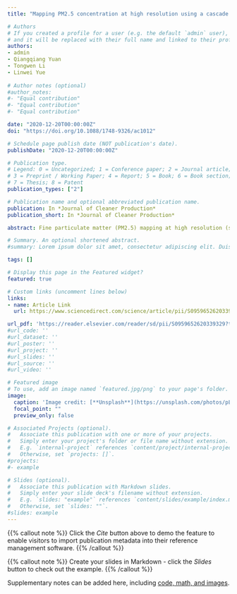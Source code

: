 ```yaml
---
title: "Mapping PM2.5 concentration at high resolution using a cascade random forest based downscaling model: Evaluation and application"

# Authors
# If you created a profile for a user (e.g. the default `admin` user), write the username (folder name) here 
# and it will be replaced with their full name and linked to their profile.
authors:
- admin
- Qiangqiang Yuan
- Tongwen Li
- Linwei Yue
 
# Author notes (optional)
#author_notes:
#- "Equal contribution"
#- "Equal contribution"
#- "Equal contribution"

date: "2020-12-20T00:00:00Z"
doi: "https://doi.org/10.1088/1748-9326/ac1012"

# Schedule page publish date (NOT publication's date).
publishDate: "2020-12-20T00:00:00Z"

# Publication type.
# Legend: 0 = Uncategorized; 1 = Conference paper; 2 = Journal article;
# 3 = Preprint / Working Paper; 4 = Report; 5 = Book; 6 = Book section;
# 7 = Thesis; 8 = Patent
publication_types: ["2"]

# Publication name and optional abbreviated publication name.
publication: In *Journal of Cleaner Production*
publication_short: In *Journal of Cleaner Production*

abstract: Fine particulate matter (PM2.5) mapping at high resolution (sub-kilometers level) can be important for fine-scale pollution research. However, current researches about high-resolution PM2.5 mapping mostly depend on high-resolution aerosol optical depth product and can be difficult to be applied to a large extent. In this paper, we tried to solve the problem of large-scale high-resolution PM2.5 mapping through a machine learning based downscaling approach. We developed the cascade random forest model and utilized the elevation and land cover data as auxiliary variables for downscaling. The results showed that the proposed downscaling method can improve the resolution of the current PM2.5 product by more than 30 times from 0.1° (∼10 km) to 0.003° (∼300m), with the product accuracy well kept. The correlation between ground-based PM2.5 measurements and the original and downscaled products were 0.74 and 0.76, respectively. Using the proposed downscaling method, we completed 3 aspects of work. Firstly, we selected seven typical cities in China to analyze the spatial variations of PM2.5 at 0.003°. Secondly, the PM2.5 annual variations from 2000 to 2015 in Wuhan were analyzed at a fine scale. The impact of the nature reserve and urbanization on PM2.5 pollution was detected. And finally, we applied this method to the Korean Peninsula and North Indian to see whether it has the potential to be applied to a global extent. The proposed downscaling algorithm is an effective method with low requirements for input data and a significant improvement in product resolution, it has a large potential to be applied to the generation of global high-resolution PM2.5 product.

# Summary. An optional shortened abstract.
#summary: Lorem ipsum dolor sit amet, consectetur adipiscing elit. Duis posuere tellus ac convallis placerat. Proin tincidunt magna sed ex sollicitudin condimentum.

tags: []

# Display this page in the Featured widget?
featured: true

# Custom links (uncomment lines below)
links:
- name: Article Link
  url: https://www.sciencedirect.com/science/article/pii/S0959652620339329

url_pdf: 'https://reader.elsevier.com/reader/sd/pii/S0959652620339329?token=69A6D14B0EA3695902F5B7AD33280CCE96C5A0CBF43C7F14C64ABBBABF3109FAF85AB2E4FB00571525A568888BC6078A&originRegion=us-east-1&originCreation=20211214030958'
#url_code: ''
#url_dataset: ''
#url_poster: ''
#url_project: ''
#url_slides: ''
#url_source: ''
#url_video: ''

# Featured image
# To use, add an image named `featured.jpg/png` to your page's folder. 
image:
  caption: 'Image credit: [**Unsplash**](https://unsplash.com/photos/pLCdAaMFLTE)'
  focal_point: ""
  preview_only: false

# Associated Projects (optional).
#   Associate this publication with one or more of your projects.
#   Simply enter your project's folder or file name without extension.
#   E.g. `internal-project` references `content/project/internal-project/index.md`.
#   Otherwise, set `projects: []`.
#projects:
#- example

# Slides (optional).
#   Associate this publication with Markdown slides.
#   Simply enter your slide deck's filename without extension.
#   E.g. `slides: "example"` references `content/slides/example/index.md`.
#   Otherwise, set `slides: ""`.
#slides: example
---
```


{{% callout note %}}
Click the *Cite* button above to demo the feature to enable visitors to import publication metadata into their reference management software.
{{% /callout %}}

{{% callout note %}}
Create your slides in Markdown - click the *Slides* button to check out the example.
{{% /callout %}}

Supplementary notes can be added here, including [code, math, and images](https://wowchemy.com/docs/writing-markdown-latex/).
